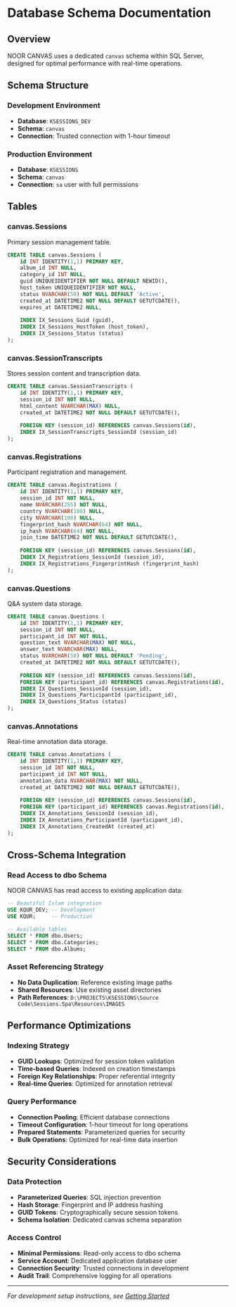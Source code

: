 # Database Schema Documentation

## Overview

NOOR CANVAS uses a dedicated `canvas` schema within SQL Server, designed for optimal performance with real-time operations.

## Schema Structure

### Development Environment
- **Database**: `KSESSIONS_DEV`
- **Schema**: `canvas`
- **Connection**: Trusted connection with 1-hour timeout

### Production Environment
- **Database**: `KSESSIONS`
- **Schema**: `canvas`  
- **Connection**: `sa` user with full permissions

## Tables

### canvas.Sessions
Primary session management table.

```sql
CREATE TABLE canvas.Sessions (
    id INT IDENTITY(1,1) PRIMARY KEY,
    album_id INT NULL,
    category_id INT NULL,
    guid UNIQUEIDENTIFIER NOT NULL DEFAULT NEWID(),
    host_token UNIQUEIDENTIFIER NOT NULL,
    status NVARCHAR(50) NOT NULL DEFAULT 'Active',
    created_at DATETIME2 NOT NULL DEFAULT GETUTCDATE(),
    expires_at DATETIME2 NULL,
    
    INDEX IX_Sessions_Guid (guid),
    INDEX IX_Sessions_HostToken (host_token),
    INDEX IX_Sessions_Status (status)
);
```

### canvas.SessionTranscripts
Stores session content and transcription data.

```sql
CREATE TABLE canvas.SessionTranscripts (
    id INT IDENTITY(1,1) PRIMARY KEY,
    session_id INT NOT NULL,
    html_content NVARCHAR(MAX) NULL,
    created_at DATETIME2 NOT NULL DEFAULT GETUTCDATE(),
    
    FOREIGN KEY (session_id) REFERENCES canvas.Sessions(id),
    INDEX IX_SessionTranscripts_SessionId (session_id)
);
```

### canvas.Registrations
Participant registration and management.

```sql
CREATE TABLE canvas.Registrations (
    id INT IDENTITY(1,1) PRIMARY KEY,
    session_id INT NOT NULL,
    name NVARCHAR(255) NOT NULL,
    country NVARCHAR(100) NULL,
    city NVARCHAR(100) NULL,
    fingerprint_hash NVARCHAR(64) NOT NULL,
    ip_hash NVARCHAR(64) NOT NULL,
    join_time DATETIME2 NOT NULL DEFAULT GETUTCDATE(),
    
    FOREIGN KEY (session_id) REFERENCES canvas.Sessions(id),
    INDEX IX_Registrations_SessionId (session_id),
    INDEX IX_Registrations_FingerprintHash (fingerprint_hash)
);
```

### canvas.Questions
Q&A system data storage.

```sql
CREATE TABLE canvas.Questions (
    id INT IDENTITY(1,1) PRIMARY KEY,
    session_id INT NOT NULL,
    participant_id INT NOT NULL,
    question_text NVARCHAR(MAX) NOT NULL,
    answer_text NVARCHAR(MAX) NULL,
    status NVARCHAR(50) NOT NULL DEFAULT 'Pending',
    created_at DATETIME2 NOT NULL DEFAULT GETUTCDATE(),
    
    FOREIGN KEY (session_id) REFERENCES canvas.Sessions(id),
    FOREIGN KEY (participant_id) REFERENCES canvas.Registrations(id),
    INDEX IX_Questions_SessionId (session_id),
    INDEX IX_Questions_ParticipantId (participant_id),
    INDEX IX_Questions_Status (status)
);
```

### canvas.Annotations
Real-time annotation data storage.

```sql
CREATE TABLE canvas.Annotations (
    id INT IDENTITY(1,1) PRIMARY KEY,
    session_id INT NOT NULL,
    participant_id INT NOT NULL,
    annotation_data NVARCHAR(MAX) NOT NULL,
    created_at DATETIME2 NOT NULL DEFAULT GETUTCDATE(),
    
    FOREIGN KEY (session_id) REFERENCES canvas.Sessions(id),
    FOREIGN KEY (participant_id) REFERENCES canvas.Registrations(id),
    INDEX IX_Annotations_SessionId (session_id),
    INDEX IX_Annotations_ParticipantId (participant_id),
    INDEX IX_Annotations_CreatedAt (created_at)
);
```

## Cross-Schema Integration

### Read Access to dbo Schema
NOOR CANVAS has read access to existing application data:

```sql
-- Beautiful Islam integration
USE KQUR_DEV; -- Development
USE KQUR;     -- Production

-- Available tables
SELECT * FROM dbo.Users;
SELECT * FROM dbo.Categories;
SELECT * FROM dbo.Albums;
```

### Asset Referencing Strategy
- **No Data Duplication**: Reference existing image paths
- **Shared Resources**: Use existing asset directories
- **Path References**: `D:\PROJECTS\KSESSIONS\Source Code\Sessions.Spa\Resources\IMAGES`

## Performance Optimizations

### Indexing Strategy
- **GUID Lookups**: Optimized for session token validation
- **Time-based Queries**: Indexed on creation timestamps  
- **Foreign Key Relationships**: Proper referential integrity
- **Real-time Queries**: Optimized for annotation retrieval

### Query Performance
- **Connection Pooling**: Efficient database connections
- **Timeout Configuration**: 1-hour timeout for long operations
- **Prepared Statements**: Parameterized queries for security
- **Bulk Operations**: Optimized for real-time data insertion

## Security Considerations

### Data Protection
- **Parameterized Queries**: SQL injection prevention
- **Hash Storage**: Fingerprint and IP address hashing
- **GUID Tokens**: Cryptographically secure session tokens
- **Schema Isolation**: Dedicated canvas schema separation

### Access Control
- **Minimal Permissions**: Read-only access to dbo schema
- **Service Account**: Dedicated application database user
- **Connection Security**: Trusted connections in development
- **Audit Trail**: Comprehensive logging for all operations

---

*For development setup instructions, see [Getting Started](../development/getting-started.md)*
